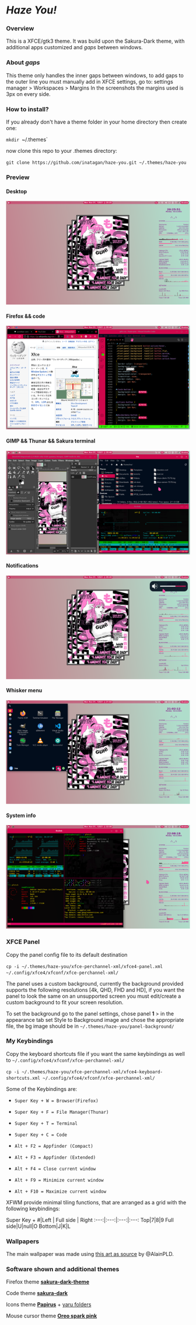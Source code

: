 # *Haze You!*
### Overview
This is a XFCE/gtk3 theme. It was build upon the Sakura-Dark theme, with additional apps customized and *gaps* between windows.
### About *gaps*
This theme only handles the inner gaps between windows, to add gaps to the outer line you must manually add in XFCE settings, go to:
	settings manager > Workspaces > Margins
In the screenshots the margins used is 3px on every side.
### How to install?
If you already don't have a theme folder in your home directory then create one:

`mkdir `~/.themes`

now clone this repo to your .themes directory:

`git clone https://github.com/inatagan/haze-you.git ~/.themes/haze-you`
### Preview
#### Desktop
![Desktop](./screenshots/Screenshot_2021-11-01_20-26-02.png)
#### Firefox && code
![Firefox && code](./screenshots/Screenshot_2021-11-01_20-48-38.png)
#### GIMP && Thunar && Sakura terminal
![GIMP && Thunar && Sakura terminal](./screenshots/Screenshot_2021-11-01_20-48-45.png)
#### Notifications
![Notifications](./screenshots/Screenshot_2021-11-01_20-49-33.png)
#### Whisker menu
![Whisker menu](./screenshots/Screenshot_2021-11-01_21-02-17.png)
#### System info
![System info](./screenshots/Screenshot_2021-11-01_22-08-21.png)
### XFCE Panel
Copy the panel config file to its default destination

`cp -i ~/.themes/haze-you/xfce-perchannel-xml/xfce4-panel.xml ~/.config/xfce4/xfconf/xfce-perchannel-xml/`

The panel uses a custom background, currently the background provided supports the following resolutions [4k, QHD, FHD and HD], if you want the panel to look the same on an unsupported screen you must edit/create a custom background to fit your screen resolution.

To set the background go to the panel settings, chose panel **1** > in the appearance tab set Style to Background image and chose the appropriate file, the bg image should be in `~/.themes/haze-you/panel-background/`
### My Keybindings
Copy the keyboard shortcuts file if you want the same keybindings as well to `~/.config/xfce4/xfconf/xfce-perchannel-xml/`

`cp -i ~/.themes/haze-you/xfce-perchannel-xml/xfce4-keyboard-shortcuts.xml ~/.config/xfce4/xfconf/xfce-perchannel-xml/`

Some of the Keybindings are:

* `Super Key + W = Browser(Firefox)`

* `Super Key + F = File Manager(Thunar)`

* `Super Key + T = Terminal`

* `Super Key + C = Code`

* `Alt + F2 = Appfinder (Compact)`

* `Alt + F3 = Appfinder (Extended)`

* `Alt + F4 = Close current window`

* `Alt + F9 = Minimize current window`

* `Alt + F10 = Maximize current window`

XFWM provide minimal tiling functions, that are arranged as a grid with the following keybindings:

Super Key +
#|Left | Full side | Right
:---:|:---:|:---:|:---:
Top|7|8|9
Full side|U|null|O
Bottom|J|K|L

### Wallpapers
The main wallpaper was made using [this art as source](https://twitter.com/AlainPLD/status/1453263612835942406/photo/1) by @AlainPLD.
### Software shown and additional themes
Firefox theme [**sakura-dark-theme**](https://addons.mozilla.org/en-US/firefox/addon/sakura-dark-theme/)

Code theme [**sakura-dark**](https://marketplace.visualstudio.com/items?itemName=inatagan.sakura-dark-vscode-theme)

Icons theme [**Papirus**](https://github.com/PapirusDevelopmentTeam/papirus-icon-theme) + [yaru folders](https://github.com/PapirusDevelopmentTeam/papirus-folders)

Mouse cursor theme [**Oreo spark pink**](https://github.com/varlesh/oreo-cursors)
<!-- accent colors {
	ff80cd
	afddcb
} -->

